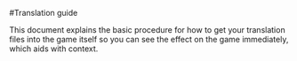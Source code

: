 #Translation guide

This document explains the basic procedure for how to get your translation files into the game itself so you can see the effect on the game immediately, which aids with context.

